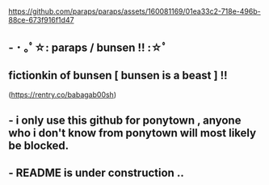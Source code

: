 #

https://github.com/paraps/paraps/assets/160081169/01ea33c2-718e-496b-88ce-673f916f1d47
## - ･ ｡ﾟ☆: paraps / bunsen !! :☆ﾟ
fictionkin of bunsen [ bunsen is a beast ] !!
--
(https://rentry.co/babagab00sh)





## - i only use this github for ponytown , anyone who i don't know from ponytown will most likely be blocked.

## - README is under construction ..

